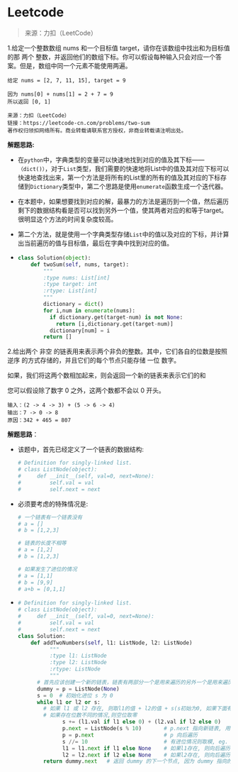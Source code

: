 # Leetcode

>来源：力扣（LeetCode）

1.给定一个整数数组 nums 和一个目标值 target，请你在该数组中找出和为目标值的那 两个 整数，并返回他们的数组下标。你可以假设每种输入只会对应一个答案。但是，数组中同一个元素不能使用两遍。

```
给定 nums = [2, 7, 11, 15], target = 9

因为 nums[0] + nums[1] = 2 + 7 = 9
所以返回 [0, 1]

来源：力扣（LeetCode）
链接：https://leetcode-cn.com/problems/two-sum
著作权归领扣网络所有。商业转载请联系官方授权，非商业转载请注明出处。
```

**解题思路:**

+ 在`python`中，字典类型的变量可以快速地找到对应的值及其下标——`（dict()）`，对于`List`类型，我们需要的快速地将List中的值及其对应下标可以快速地查找出来，第一个方法是将所有的List里的所有的值及其对应的下标存储到`Dictionary`类型中，第二个思路是使用`enumerate`函数生成一个迭代器。

+ 在本题中，如果想要找到对应的解，最暴力的方法是遍历到一个值，然后遍历剩下的数据结构看是否可以找到另外一个值，使其两者对应的和等于target。很明显这个方法的时间复杂度较高。

+ 第二个方法，就是使用一个字典类型存储`List`中的值以及对应的下标，并计算出当前遍历的值与目标值，最后在字典中找到对应的值。

+ ```python
  class Solution(object):
      def twoSum(self, nums, target):
          """
          :type nums: List[int]
          :type target: int
          :rtype: List[int]
          """
          dictionary = dict()
          for i,num in enumerate(nums):
            if dictionary.get(target-num) is not None:
              return [i,dictionary.get(target-num)]
            dictionary[num] = i
          return []
  ```

2.给出两个 非空 的链表用来表示两个非负的整数。其中，它们各自的位数是按照 逆序 的方式存储的，并且它们的每个节点只能存储 一位 数字。

如果，我们将这两个数相加起来，则会返回一个新的链表来表示它们的和

您可以假设除了数字 0 之外，这两个数都不会以 0 开头。

```
输入：(2 -> 4 -> 3) + (5 -> 6 -> 4)
输出：7 -> 0 -> 8
原因：342 + 465 = 807
```

**解题思路**：

+ 该题中，首先已经定义了一个链表的数据结构:

  ```python
  # Definition for singly-linked list.
  # class ListNode(object):
  #     def __init__(self, val=0, next=None):
  #         self.val = val
  #         self.next = next
  ```

+ 必须要考虑的特殊情况是: 

  ```python
  # 一个链表有一个链表没有
  # a = []
  # b = [1,2,3]
  
  # 链表的长度不相等
  # a = [1,2]
  # b = [1,2,3]
  
  # 如果发生了进位的情况
  # a = [1,1]
  # b = [9,9]
  # a+b = [0,1,1]
  ```

+ ```python
  # Definition for singly-linked list.
  # class ListNode(object):
  #     def __init__(self, val=0, next=None):
  #         self.val = val
  #         self.next = next
  class Solution:
      def addTwoNumbers(self, l1: ListNode, l2: ListNode)
  			"""
  			:type l1: ListNode
  			:type l2: ListNode
  			:rtype: ListNode
  			"""
        # 首先应该创建一个新的链表，链表有两部分一个是用来遍历的另外一个是用来遍历和存储最后结果的
        dummy = p = ListNode(None)          
        s = 0  # 初始化进位 s 为 0
        while l1 or l2 or s:
          # 如果 l1 或 l2 存在, 则取l1的值 + l2的值 + s(s初始为0, 如果下面有进位1, 下次加上)
          # 如果存在位数不同的情况,则空位取零
  				s += (l1.val if l1 else 0) + (l2.val if l2 else 0)  
  				p.next = ListNode(s % 10)       # p.next 指向新链表, 用来创建一个新的链表
  				p = p.next                      # p 向后遍历
  				s //= 10                        # 有进位情况则取模, eg. s = 18, 18 // 10 = 1
  				l1 = l1.next if l1 else None    # 如果l1存在, 则向后遍历, 否则为 None
  				l2 = l2.next if l2 else None    # 如果l2存在, 则向后遍历, 否则为 None
          return dummy.next   # 返回 dummy 的下一个节点, 因为 dummy 指向的是空的头结点, 下一个节点才是新建链表的后序节点
  ```

  

